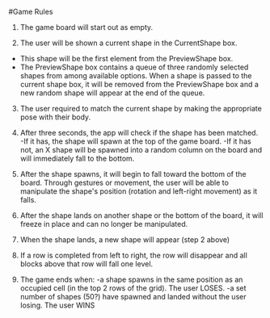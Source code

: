 #Game Rules

1.  The game board will start out as empty.

2.  The user will be shown a current shape in the CurrentShape box.

* This shape will be the first element from the PreviewShape box.
* The PreviewShape box contains a queue of three randomly selected shapes from among available options. When a shape is passed to the current shape box, it will be removed from the PreviewShape box and a new random shape will appear at the end of the queue.

3.  The user required to match the current shape by making the appropriate pose with their body.

4.  After three seconds, the app will check if the shape has been matched.
    -If it has, the shape will spawn at the top of the game board.
    -If it has not, an X shape will be spawned into a random column on the board and will immediately fall to the bottom.

5.  After the shape spawns, it will begin to fall toward the bottom of the board. Through gestures or movement, the user will be able to manipulate the shape's position (rotation and left-right movement) as it falls.

6.  After the shape lands on another shape or the bottom of the board, it will freeze in place and can no longer be manipulated.

7.  When the shape lands, a new shape will appear (step 2 above)

8.  If a row is completed from left to right, the row will disappear and all blocks above that row will fall one level.

9.  The game ends when:
    -a shape spawns in the same position as an occupied cell (in the top 2 rows of the grid). The user LOSES.
    -a set number of shapes (50?) have spawned and landed without the user losing. The user WINS
